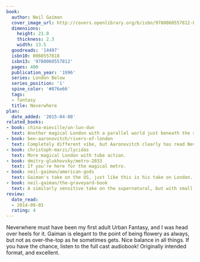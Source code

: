 ```yaml
---
book:
  author: Neil Gaiman
  cover_image_url: http://covers.openlibrary.org/b/isbn/9780060557812-L.jpg
  dimensions:
    height: 21.0
    thickness: 2.3
    width: 13.5
  goodreads: '14497'
  isbn10: 0060557818
  isbn13: '9780060557812'
  pages: 400
  publication_year: '1996'
  series: London Below
  series_position: '1'
  spine_color: '#876e66'
  tags:
  - fantasy
  title: Neverwhere
plan:
  date_added: '2015-04-08'
related_books:
- book: china-mieville/un-lun-dun
  text: Another magical London with a parallel world just beneath the surface.
- book: ben-aaronovitch/rivers-of-london
  text: Completely different vibe, but Aaronovitch clearly has read Neverwhere and then decided to build a different (if adjacent) magical London.
- book: christoph-marzi/lycidas
  text: More magical London with tube action.
- book: dmitry-glukhovsky/metro-2033
  text: If you're here for the magical metro.
- book: neil-gaiman/american-gods
  text: Gaiman's take on the US, just like this is his take on London.
- book: neil-gaiman/the-graveyard-book
  text: A similarly sensitive take on the supernatural, but with small town vibes.
review:
  date_read:
  - 2014-09-01
  rating: 4
---
```


Neverwhere must have been my first adult Urban Fantasy, and I was head over heels for it. Gaiman is elegant to the point
of being flowery as always, but not as over-the-top as he sometimes gets. Nice balance in all things. If you have the
chance, listen to the full cast audiobook! Originally intended format, and excellent.
